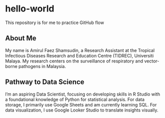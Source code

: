 # hello-world
This repository is for me to practice GitHub flow

## About Me
My name is Amirul Faez Shamsudin, a Research Assistant at the Tropical Infectious Diseases Research and Education Centre (TIDREC), Universiti Malaya. My research centers on the surveillance of respiratory and vector-borne pathogens in Malaysia.

## Pathway to Data Science
I’m an aspiring Data Scientist, focusing on developing skills in R Studio with a foundational knowledge of Python for statistical analysis. For data storage, I primarily use Google Sheets and am currently learning SQL. For data visualization, I use Google Looker Studio to translate insights visually.
